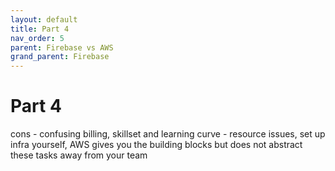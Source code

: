 ```yaml
---
layout: default
title: Part 4
nav_order: 5
parent: Firebase vs AWS
grand_parent: Firebase 
---
```


# Part 4

cons - confusing billing, skillset and learning curve - resource issues, set up infra yourself, AWS gives you the building blocks but does not abstract these tasks away from your team